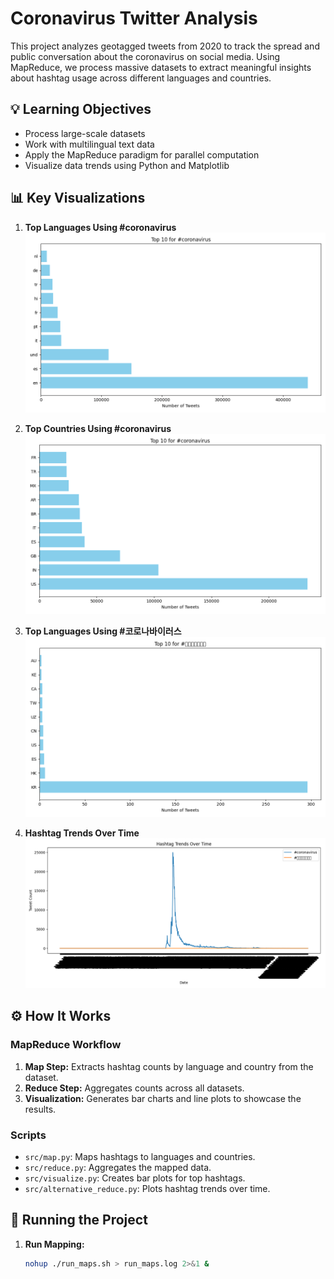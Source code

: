 # Coronavirus Twitter Analysis

This project analyzes geotagged tweets from 2020 to track the spread and public conversation about the coronavirus on social media. Using MapReduce, we process massive datasets to extract meaningful insights about hashtag usage across different languages and countries.

## 💡 Learning Objectives
- Process large-scale datasets
- Work with multilingual text data
- Apply the MapReduce paradigm for parallel computation
- Visualize data trends using Python and Matplotlib

## 📊 Key Visualizations

1. **Top Languages Using #coronavirus**
   ![coronavirus.lang.png](./coronavirus.lang.png)

2. **Top Countries Using #coronavirus**
   ![coronavirus.png](./coronavirus.png)

3. **Top Languages Using #코로나바이러스**
   ![코로나바이러스.png](./코로나바이러스.png)

4. **Hashtag Trends Over Time**
   ![hashtag_trends.png](./hashtag_trends.png)

## ⚙️ How It Works

### MapReduce Workflow
1. **Map Step:** Extracts hashtag counts by language and country from the dataset.
2. **Reduce Step:** Aggregates counts across all datasets.
3. **Visualization:** Generates bar charts and line plots to showcase the results.

### Scripts
- `src/map.py`: Maps hashtags to languages and countries.
- `src/reduce.py`: Aggregates the mapped data.
- `src/visualize.py`: Creates bar plots for top hashtags.
- `src/alternative_reduce.py`: Plots hashtag trends over time.

## 🚀 Running the Project

1. **Run Mapping:**
   ```bash
   nohup ./run_maps.sh > run_maps.log 2>&1 &


